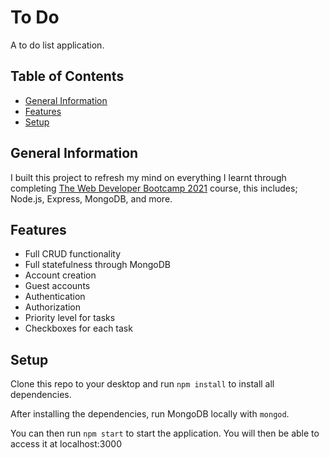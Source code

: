 # To Do <!-- omit in toc -->

A to do list application.

## Table of Contents <!-- omit in toc -->

- [General Information](#general-information)
- [Features](#features)
- [Setup](#setup)

## General Information

I built this project to refresh my mind on everything I learnt through completing [The Web Developer Bootcamp 2021](https://www.udemy.com/course/the-web-developer-bootcamp) course, this includes; Node.js, Express, MongoDB, and more.

## Features

- Full CRUD functionality
- Full statefulness through MongoDB
- Account creation
- Guest accounts
- Authentication
- Authorization
- Priority level for tasks
- Checkboxes for each task

## Setup

Clone this repo to your desktop and run `npm install` to install all dependencies.

After installing the dependencies, run MongoDB locally with `mongod`.

You can then run `npm start` to start the application. You will then be able to access it at localhost:3000
